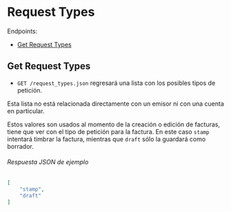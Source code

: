 
Request Types
=============

Endpoints:

- [Get Request Types](#get-request-types)


Get Request Types
-----------------

* `GET /request_types.json` regresará una lista con los posibles tipos de petición.

Esta lista no está relacionada directamente con un emisor ni con una cuenta en particular. 

Estos valores son usados al momento de la creación o edición de facturas, tiene que ver con el tipo de petición para la factura. En este caso `stamp` intentará timbrar la factura, mientras que `draft` sólo la guardará como borrador.

###### Respuesta JSON de ejemplo
```json
[
    "stamp",
    "draft"
]
```